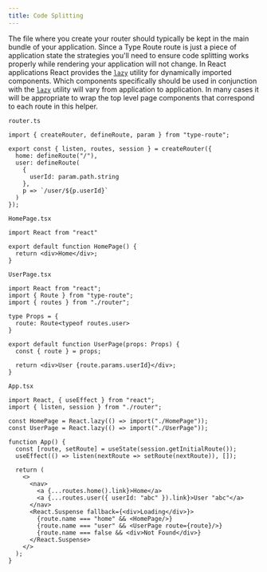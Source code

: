```yaml
---
title: Code Splitting
---
```


The file where you create your router should typically be kept in the main bundle of your application. Since a Type Route route is just a piece of application state the strategies you'll need to ensure code splitting works properly while rendering your application will not change. In React applications React provides the [`lazy`](https://reactjs.org/docs/code-splitting.html#reactlazy) utility for dynamically imported components. Which components specifically should be used in conjunction with the [`lazy`](https://reactjs.org/docs/code-splitting.html#reactlazy) utility will vary from application to application. In many cases it will be appropriate to wrap the top level page components that correspond to each route in this helper.

`router.ts`

```tsx
import { createRouter, defineRoute, param } from "type-route";

export const { listen, routes, session } = createRouter({
  home: defineRoute("/"),
  user: defineRoute(
    {
      userId: param.path.string
    },
    p => `/user/${p.userId}`
  )
});
```

`HomePage.tsx`

```tsx
import React from "react"

export default function HomePage() {
  return <div>Home</div>;
}
```

`UserPage.tsx`

```tsx
import React from "react";
import { Route } from "type-route";
import { routes } from "./router";

type Props = {
  route: Route<typeof routes.user>
}

export default function UserPage(props: Props) {
  const { route } = props;

  return <div>User {route.params.userId}</div>;
}
```

`App.tsx`

```tsx
import React, { useEffect } from "react";
import { listen, session } from "./router";

const HomePage = React.lazy(() => import("./HomePage"));
const UserPage = React.lazy(() => import("./UserPage"));

function App() {
  const [route, setRoute] = useState(session.getInitialRoute());
  useEffect(() => listen(nextRoute => setRoute(nextRoute)), []);

  return (
    <>
      <nav>
        <a {...routes.home().link}>Home</a>
        <a {...routes.user({ userId: "abc" }).link}>User "abc"</a>
      </nav>
      <React.Suspense fallback={<div>Loading</div>}>
        {route.name === "home" && <HomePage/>}
        {route.name === "user" && <UserPage route={route}/>}
        {route.name === false && <div>Not Found</div>}
      </React.Suspense>
    </>
  );
}
```